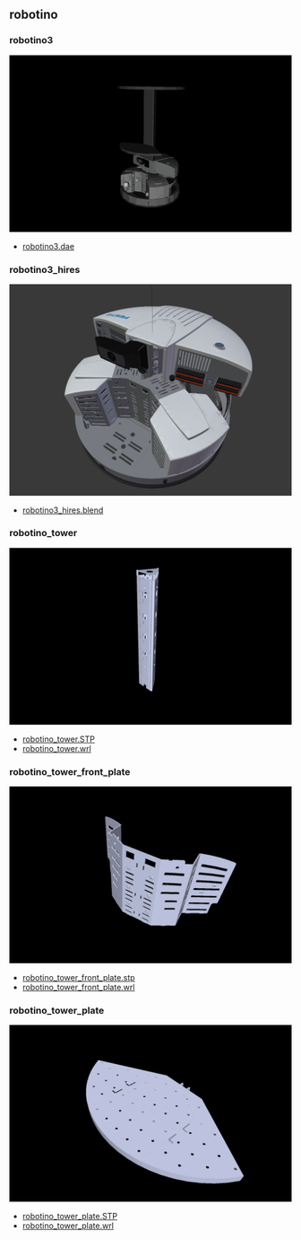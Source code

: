<!---
 This file is automatically generated by the script 'create_preview_list.py'. Any changes will be lost 
-->

## robotino

### robotino3

![robotino3](robotino/robotino3/preview.png)

* [robotino3.dae](robotino/robotino3/robotino3.dae?raw=true)

### robotino3_hires

![robotino3_hires](robotino/robotino3_hires/preview.png)

* [robotino3_hires.blend](robotino/robotino3_hires/robotino3_hires.blend?raw=true)

### robotino_tower

![robotino_tower](robotino/robotino_tower/preview.png)

* [robotino_tower.STP](robotino/robotino_tower/robotino_tower.STP?raw=true)
* [robotino_tower.wrl](robotino/robotino_tower/robotino_tower.wrl?raw=true)

### robotino_tower_front_plate

![robotino_tower_front_plate](robotino/robotino_tower_front_plate/preview.png)

* [robotino_tower_front_plate.stp](robotino/robotino_tower_front_plate/robotino_tower_front_plate.stp?raw=true)
* [robotino_tower_front_plate.wrl](robotino/robotino_tower_front_plate/robotino_tower_front_plate.wrl?raw=true)

### robotino_tower_plate

![robotino_tower_plate](robotino/robotino_tower_plate/preview.png)

* [robotino_tower_plate.STP](robotino/robotino_tower_plate/robotino_tower_plate.STP?raw=true)
* [robotino_tower_plate.wrl](robotino/robotino_tower_plate/robotino_tower_plate.wrl?raw=true)

